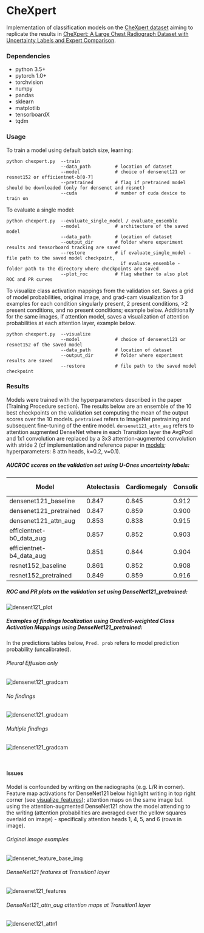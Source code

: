 # CheXpert

Implementation of classification models on the [CheXpert dataset](https://stanfordmlgroup.github.io/competitions/chexpert/) aiming to replicate the results in [CheXpert: A Large Chest Radiograph Dataset with Uncertainty Labels and Expert Comparison](https://arxiv.org/abs/1901.07031).

### Dependencies
* python 3.5+
* pytorch 1.0+
* torchvision
* numpy
* pandas
* sklearn
* matplotlib
* tensorboardX
* tqdm

### Usage

To train a model using default batch size, learning:
```
python chexpert.py  --train
                    --data_path         # location of dataset
                    --model             # choice of densenet121 or resnet152 or efficientnet-b[0-7]
                    --pretrained        # flag if pretrained model should be downloaded (only for densenet and resnet)
                    --cuda              # number of cuda device to train on
```

To evaluate a single model:
```
python chexpert.py  --evaluate_single_model / evaluate_ensemble
                    --model             # architecture of the saved model
                    --data_path         # location of dataset
                    --output_dir        # folder where experiment results and tensorboard tracking are saved
                    --restore           # if evaluate_single_model - file path to the saved model checkpoint,
                                          if evaluate_ensemble - folder path to the directory where checkpoints are saved
                    --plot_roc          # flag whether to also plot ROC and PR curves
```

To visualize class activation mappings from the validation set. Saves a grid of model probabilities, original image, and grad-cam visualization for 3 examples for each condition singularly present, 2 present conditions, >2 present conditions, and no present conditions; example below. Additionally for the same images, if attention model, saves a visualization of attention probabilities at each attention layer, example below.
```
python chexpert.py  --visualize
                    --model             # choice of densenet121 or resnet152 of the saved model
                    --data_path         # location of dataset
                    --output_dir        # folder where experiment results are saved
                    --restore           # file path to the saved model checkpoint
```

### Results

Models were trained with the hyperparameters described in the paper (Training Procedure section). The results below are an ensemble of the 10 best checkpoints on the validation set computing the mean of the output scores over the 10 models. `pretrained` refers to ImageNet pretraining and subsequent fine-tuning of the entire model. `densenet121_attn_aug` refers to attention augmented DenseNet where in each Transition layer the AvgPool and 1x1 convolution are replaced by a 3x3 attention-augmented convolution with stride 2 (cf implementation and reference paper in [models](/models/); hyperparameters: 8 attn heads, k=0.2, v=0.1).

##### AUCROC scores on the validation set using U-Ones uncertainty labels:

| Model | Atelectasis | Cardiomegaly | Consolidation | Edema | Pleural Effusion |
| --- | --- | --- | --- | --- | --- |
| densenet121_baseline | 0.847 | 0.845	| 0.912 | 0.905 | 0.938 |
| densenet121_pretrained | 0.847 | 0.859 | 0.900 | 0.936 | 0.940 |
| densenet121_attn_aug | 0.853 | 0.838 | 0.915 | 0.869 | 0.913 |
| efficientnet-b0_data_aug | 0.857 | 0.852 | 0.903 | 0.890 | 0.932 |
| efficientnet-b4_data_aug	| 0.851	| 0.844 | 0.904 | 0.890 | 0.928 |
| resnet152_baseline | 0.861 | 0.852 | 0.908 | 0.894 | 0.919 |
| resnet152_pretrained | 0.849 | 0.859 | 0.916 | 0.934 | 0.944 |


##### ROC and PR plots on the validation set using DenseNet121_pretrained:

![densent121_plot](images/densenet121_pretrained_data_aug_roc_pr_step_ensemble.png)


##### Examples of findings localization using Gradient-weighted Class Activation Mappings using DenseNet121_pretrained:

In the predictions tables below, `Pred. prob` refers to model prediction probability (uncalibrated).

###### Pleural Effusion only

![densenet121_gradcam](images/densenet121_pretrained_vis_Pleural_Effusion_step_41700.png)

###### No findings

![densenet121_gradcam](images/densenet121_pretrained_vis_No_findings_step_41700.png)

###### Multiple findings

![densenet121_gradcam](images/densenet121_pretrained_vis_Multiple_conditions_step_41700.png)

<br>

#### Issues

Model is confounded by writing on the radiographs (e.g. L/R in corner). Feature map activations for DenseNet121 below highlight writing in top right corner (see [visualize_features](visualize_features.ipynb)); attention maps on the same image but using the attention-augmented DenseNet121 show the model attending to the writing (attention probabilities are averaged over the yellow squares overlaid on image) - specifically attention heads 1, 4, 5, and 6 (rows in image).

###### Original image examples
![densenet_feature_base_img](images/patient64541_view1_frontal.jpg)

###### DenseNet121 features at Transition1 layer
![densenet121_features](images/densenet121_transition1_activations_step_43500.png)

###### DenseNet121_attn_aug attention maps at Transition1 layer
![densenet121_attn1](images/densenet121_attn_sgd_ttn_image_idx_0_3_layer_0.png)
